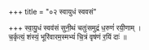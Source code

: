 +++
title = "०२ स्वायुधं स्ववसं"

+++
स्वा॒यु॒धं स्वव॑सं सुनी॒थं चतुः॑समुद्रं ध॒रुणं॑ रयी॒णाम् ।  
च॒र्कृत्यं॒ शंस्यं॒ भूरि॑वारम॒स्मभ्यं॑ चि॒त्रं वृष॑णं र॒यिं दाः॑ ॥